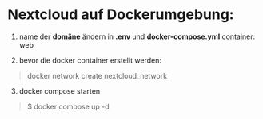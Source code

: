 # Nextcloud auf Dockerumgebung:

1. name der **domäne** ändern in **.env** und **docker-compose.yml** container: web

2. bevor die docker container erstellt werden:
> docker network create nextcloud_network

3. docker compose starten
> $ docker compose up -d
